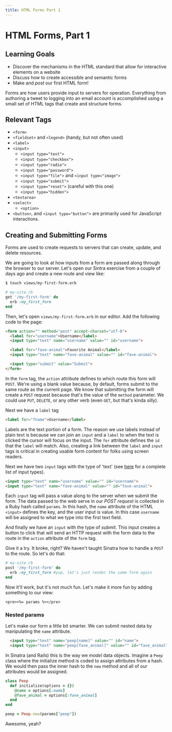 ```yaml
---
title: HTML Forms Part 1
---
```


# HTML Forms, Part 1
## Learning Goals
- Discover the mechanisms in the HTML standard that allow for interactive elements on a website
- Discuss how to create accessible and semantic forms
- Make and _post_ our first HTML form!

Forms are how users provide input to servers for operation. Everything from authoring a tweet to logging into an email account is accomplished using a small set of HTML tags that create and structure forms.

## Relevant Tags
- `<form>`
- `<fieldset>` and `<legend>` (handy, but not often used)
- `<label>`
- `<input>`
  - `<input type="text">`
  - `<input type="checkbox">`
  - `<input type="radio">`
  - `<input type="password">`
  - `<input type="file">` and `<input type="image">`
  - `<input type="submit">`
  - `<input type="reset">` (careful with this one)
  - `<input type="hidden">`
- `<textarea>`
- `<select>`
  - `<option>`
- `<button>`, and `<input type="button">` are primarily used for JavaScript interactions.

## Creating and Submitting Forms
Forms are used to create requests to servers that can create, update, and delete resources.

We are going to look at how inputs from a form are passed along through the browser to our server. Let's open our Sintra exercise from a couple of days ago and create a new route and view like:

```bash
$ touch views/my-first-form.erb
```

```ruby
# my-site.rb
get '/my-first-form' do
  erb :my_first_form
end
```

Then, let's open `views/my-first-form.erb` in our editor. Add the following code to the page:

```html
<form action="" method="post" accept-charset="utf-8">
  <label for="username">Username</label>
  <input type="text" name="username" value="" id="username">

  <label for="fave-animal">Favorite Animal</label>
  <input type="text" name="fave-animal" value="" id="fave-animal">

  <input type="submit" value="Submit">
</form>
```

In the `form` tag, the `action` attribute defines to which route this form will `POST`. We're using a blank value because, by default, forms submit to the same route as the current page. We know that submitting the form will create a `POST` request because that's the value of the `method` parameter. We could use `PUT`, `DELETE`, or any other verb (even `GET`, but that's kinda silly).

Next we have a `label` tag
```html
<label for="fname">Username</label>
```

Labels are the text portion of a form. The reason we use labels instead of plain text is because we can join an `input` and a `label` to when the text is clicked the cursor will focus on the input. The `for` attribute defines the `id` that the `label` will match. Also, creating a link between the `label` and `input` tags is critical in creating usable form content for folks using screen readers.

Next we have two `input` tags with the type of 'text' (see [here](http://www.htmldog.com/reference/htmltags/input/) for a complete list of input types).

```html
<input type="text" name="username" value="" id="username">
<input type="text" name="fave-animal" value="" id="fave-animal">
```

Each `input` tag will pass a value along to the server when we submit the form. The data passed to the web serve in our _POST request_ is collected in a Ruby hash called `params`. In this hash, the `name` attribute of the HTML `<input>` defines the key, and the user input is value. In this case `username` will be assigned to what we type into the first text field.

And finally we have an `input` with the type of _submit_. This input creates a button to click that will send an HTTP request with the form data to the route in the `action` attribute of the `form` tag.

Give it a try. It broke, right? We haven't taught Sinatra how to handle a `POST` to the route. So let's do that:

```ruby
# my-site.rb
post '/my-first-form' do
  erb :my_first_form #yup, let's just render the same form again
end
```
Now it'll work, but it's not much fun. Let's make it more fun by adding something to our view:

```erb
<pre><%= params %></pre>
```

### Nested params
Let's make our form a little bit smarter. We can submit nested data by manipulating the `name` attribute.

```html
  <input type="text" name="peep[name]" value="" id="name">
  <input type="text" name="peep[fave_animal]" value="" id="fave_animal">
```

In Sinatra (and Rails) this is the way we _model_ data objects. Imagine a `Peep` class where the initialize method is coded to assign attributes from a hash. We would then pass the inner hash to the `new` method and all of our attributes would be assigned.

```ruby
class Peep
  def initialize(options = {})
    @name = options[:name]
    @fave_animal = options[:fave_animal]
  end
end

peep = Peep.new(params["peep"])
```

Awesome, yeah?
